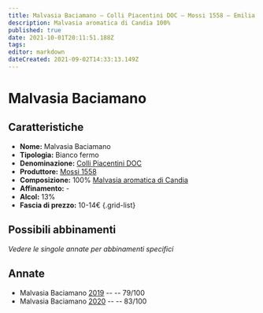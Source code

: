 ```yaml
---
title: Malvasia Baciamano – Colli Piacentini DOC – Mossi 1558 – Emilia (IT) – 10-14€ – 2★
description: Malvasia aromatica di Candia 100%
published: true
date: 2021-10-01T20:11:51.188Z
tags: 
editor: markdown
dateCreated: 2021-09-02T14:33:13.149Z
---
```


# Malvasia Baciamano

## Caratteristiche
- **Nome:** Malvasia Baciamano
- **Tipologia:** Bianco fermo
- **Denominazione:** [Colli Piacentini DOC](/denominazioni/Italia/Emilia/DOC-Colli-Piacentini)
- **Produttore:** [Mossi 1558](/produttori/Italia/Emilia/Mossi-1558) 
- **Composizione:** 100% [Malvasia aromatica di Candia](/vitigni/Italia/malvasia-di-candia-aromatica)
- **Affinamento:** -
- **Alcol:** 13%
- **Fascia di prezzo:** 10-14€
{.grid-list}

## Possibili abbinamenti
*Vedere le singole annate per abbinamenti specifici*

## Annate
- Malvasia Baciamano [2019](/vini/Italia/Emilia/Mossi-1558/Malvasia-Baciamano/2019) -- <span class="star-1"></span> -- 79/100
- Malvasia Baciamano [2020](/vini/Italia/Emilia/Mossi-1558/Malvasia-Baciamano/2020) -- <span class="star-2"></span> -- 83/100

